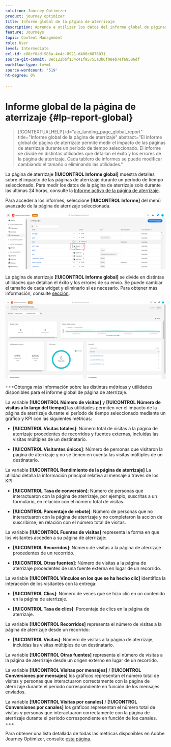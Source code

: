 ```yaml
---
solution: Journey Optimizer
product: journey optimizer
title: Informe global de la página de aterrizaje
description: Aprenda a utilizar los datos del informe global de páginas de aterrizaje
feature: Journeys
topic: Content Management
role: User
level: Intermediate
exl-id: e88cf8ad-986a-4e4c-8921-d406c6876031
source-git-commit: 0ec122bbf134c41f95755a3b6f08eb7ef68506df
workflow-type: tm+mt
source-wordcount: '519'
ht-degree: 0%

---
```


# Informe global de la página de aterrizaje {#lp-report-global}

>[!CONTEXTUALHELP]
>id="ajo_landing_page_global_report"
>title="Informe global de la página de aterrizaje"
>abstract="El informe global de página de aterrizaje permite medir el impacto de las páginas de aterrizaje durante un período de tiempo seleccionado. El informe se divide en distintas utilidades que detallan el éxito y los errores de la página de aterrizaje. Cada tablero de informes se puede modificar cambiando el tamaño o eliminando las utilidades."

La página de aterrizaje **[!UICONTROL Informe global]** muestra detalles sobre el impacto de las páginas de aterrizaje durante un período de tiempo seleccionado. Para medir los datos de la página de aterrizaje solo durante las últimas 24 horas, consulte la [Informe activo de la página de aterrizaje](lp-report-live.md).

Para acceder a los informes, seleccione **[!UICONTROL Informe]** del menú avanzado de la página de aterrizaje seleccionada.

![](assets/landing_page_report.png)

La página de aterrizaje **[!UICONTROL Informe global]** se divide en distintas utilidades que detallan el éxito y los errores de su envío. Se puede cambiar el tamaño de cada widget y eliminarlo si es necesario. Para obtener más información, consulte [sección](global-report.md).

![](assets/landing_page_global.png)

+++Obtenga más información sobre las distintas métricas y utilidades disponibles para el informe global de página de aterrizaje.

La variable **[!UICONTROL Número de visitas]** y **[!UICONTROL Número de visitas a lo largo del tiempo]** las utilidades permiten ver el impacto de la página de aterrizaje durante el período de tiempo seleccionado mediante un gráfico y KPI con las siguientes métricas:

* **[!UICONTROL Visitas totales]**: Número total de visitas a la página de aterrizaje procedentes de recorridos y fuentes externas, incluidas las visitas múltiples de un destinatario.

* **[!UICONTROL Visitantes únicos]**: Número de personas que visitaron la página de aterrizaje y no se tienen en cuenta las visitas múltiples de un destinatario.

La variable **[!UICONTROL Rendimiento de la página de aterrizaje]** La utilidad detalla la información principal relativa al mensaje a través de los KPI:

* **[!UICONTROL Tasa de conversión]**: Número de personas que interactuaron con la página de aterrizaje, por ejemplo, suscritas a un formulario, en relación con el número total de visitas.

* **[!UICONTROL Porcentaje de rebote]**: Número de personas que no interactuaron con la página de aterrizaje y no completaron la acción de suscribirse, en relación con el número total de visitas.

La variable **[!UICONTROL Fuentes de visitas]** representa la forma en que los visitantes acceden a su página de aterrizaje:

* **[!UICONTROL Recorridos]**: Número de visitas a la página de aterrizaje procedentes de un recorrido.

* **[!UICONTROL Otras fuentes]**: Número de visitas a la página de aterrizaje procedentes de una fuente externa en lugar de un recorrido.

La variable **[!UICONTROL Vínculos en los que se ha hecho clic]** identifica la interacción de los visitantes con la entrega:

* **[!UICONTROL Clics]**: Número de veces que se hizo clic en un contenido en la página de aterrizaje.

* **[!UICONTROL Tasa de clics]**: Porcentaje de clics en la página de aterrizaje.

La variable **[!UICONTROL Recorridos]** representa el número de visitas a la página de aterrizaje desde un recorrido:

* **[!UICONTROL Visitas]**: Número de visitas a la página de aterrizaje, incluidas las visitas múltiples de un destinatario.

La variable **[!UICONTROL Otras fuentes]** representa el número de visitas a la página de aterrizaje desde un origen externo en lugar de un recorrido.

La variable **[!UICONTROL Visitas por mensajes]** / **[!UICONTROL Conversiones por mensajes]** los gráficos representan el número total de visitas y personas que interactuaron correctamente con la página de aterrizaje durante el periodo correspondiente en función de los mensajes enviados.

La variable **[!UICONTROL Visitas por canales]** / **[!UICONTROL Conversiones por canales]** los gráficos representan el número total de visitas y personas que interactuaron correctamente con la página de aterrizaje durante el periodo correspondiente en función de los canales.
+++

Para obtener una lista detallada de todas las métricas disponibles en Adobe Journey Optimizer, consulte [esta página](global-report.md#list-of-components-global).
